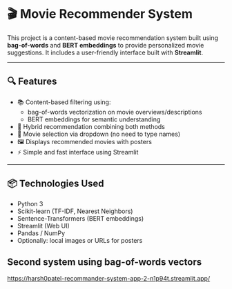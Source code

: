 # 🎬 Movie Recommender System

This project is a content-based movie recommendation system built using **bag-of-words** and **BERT embeddings** to provide personalized movie suggestions. It includes a user-friendly interface built with **Streamlit**.

---

## 🔍 Features

- 📚 Content-based filtering using:
  - bag-of-words vectorization on movie overviews/descriptions
  - BERT embeddings for semantic understanding
- 🔄 Hybrid recommendation combining both methods
- 🎥 Movie selection via dropdown (no need to type names)
- 🖼 Displays recommended movies with posters
- ⚡ Simple and fast interface using Streamlit

---

## 📦 Technologies Used

- Python 3
- Scikit-learn (TF-IDF, Nearest Neighbors)
- Sentence-Transformers (BERT embeddings)
- Streamlit (Web UI)
- Pandas / NumPy
- Optionally: local images or URLs for posters

## Second system using bag-of-words vectors
https://harsh0patel-recommander-system-app-2-n1p94t.streamlit.app/

